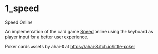 # 1_speed
 Speed Online

An implementation of the card game [Speed](https://en.wikipedia.org/wiki/Speed_(card_game)) online using the keyboard as player input for a better user experience.

Poker cards assets by ahai-8 at https://ahai-8.itch.io/little-poker